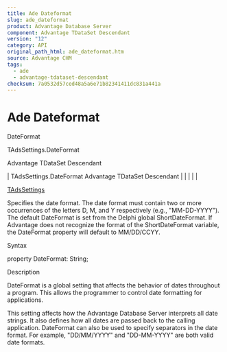 ```yaml
---
title: Ade Dateformat
slug: ade_dateformat
product: Advantage Database Server
component: Advantage TDataSet Descendant
version: "12"
category: API
original_path_html: ade_dateformat.htm
source: Advantage CHM
tags:
  - ade
  - advantage-tdataset-descendant
checksum: 7a0532d57ced48a5a6e71b82341411dc831a441a
---
```


# Ade Dateformat

DateFormat

TAdsSettings.DateFormat

Advantage TDataSet Descendant

| TAdsSettings.DateFormat  Advantage TDataSet Descendant |  |  |  |  |

[TAdsSettings](ade_tadssettings_7.md)

Specifies the date format. The date format must contain two or more occurrences of the letters D, M, and Y respectively (e.g., "MM-DD-YYYY"). The default DateFormat is set from the Delphi global ShortDateFormat. If Advantage does not recognize the format of the ShortDateFormat variable, the DateFormat property will default to MM/DD/CCYY.

Syntax

property DateFormat: String;

Description

DateFormat is a global setting that affects the behavior of dates throughout a program. This allows the programmer to control date formatting for applications.

This setting affects how the Advantage Database Server interprets all date strings. It also defines how all dates are passed back to the calling application. DateFormat can also be used to specify separators in the date format. For example, "DD/MM/YYYY" and "DD-MM-YYYY" are both valid date formats.
